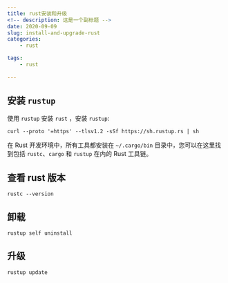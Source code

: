 ```yaml
---
title: rust安装和升级
<!-- description: 这是一个副标题 -->
date: 2020-09-09
slug: install-and-upgrade-rust
categories:
    - rust

tags:
    - rust
    
---
```


## 安装 `rustup`

使用 `rustup` 安装 `rust` ，安装 `rustup`:

```shell
curl --proto '=https' --tlsv1.2 -sSf https://sh.rustup.rs | sh
```

在 Rust 开发环境中，所有工具都安装在 `~/.cargo/bin` 目录中，您可以在这里找到包括 `rustc`、`cargo` 和 `rustup` 在内的 Rust 工具链。

## 查看 rust 版本

```shell
rustc --version
```

## 卸载

```shell
rustup self uninstall
```

## 升级

```shell
rustup update
```

